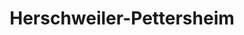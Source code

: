 ---
title: Herschweiler-Pettersheim
url: /herschweiler-pettersheim/
latitude: 49.471
longitude: 7.344
---